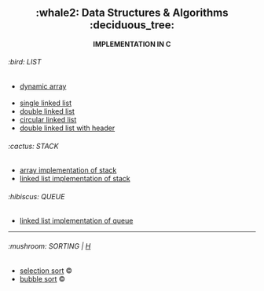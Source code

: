 <div align=center>
  <h2>:whale2: Data Structures & Algorithms :deciduous_tree:</h2>
  <b>IMPLEMENTATION IN C</b>
</div>




<h6>:bird: LIST </h6>
<ul>
  <li><a href="ds/list/dynamic_array">dynamic array</a></li>
  <br>
  <li><a href="ds/list/linked_list">single linked list</a></li>
  <li><a href="ds/list/double_linked_list">double linked list</a></li>
  <li><a href="ds/list/circular_linked_list">circular linked list</a></li>
  <li><a href="ds/list/header_linked_list">double linked list with header</a></li>
</ul>


<h6>:cactus: STACK </h6>
<ul>
  <li><a href="ds/stack/stack_arr">array implementation of stack</a></li>
  <li><a href="ds/stack/stack_ll">linked list implementation of stack</a></li>
</ul>



<h6>:hibiscus: QUEUE </h6>
<ul>
  <li><a href="ds/queue/queue_ll">linked list implementation of queue</a></li>
</ul>



---



<h6>:mushroom: SORTING | <a href="algo/sorting/sorting.h">H</a></h6>
<ul>
  <li><a href="algo/sorting/selection_sort.c">selection sort</a> ©️</li>
  <li><a href="algo/sorting/bubble_sort.c">bubble sort</a> ©️</li>
</ul>
